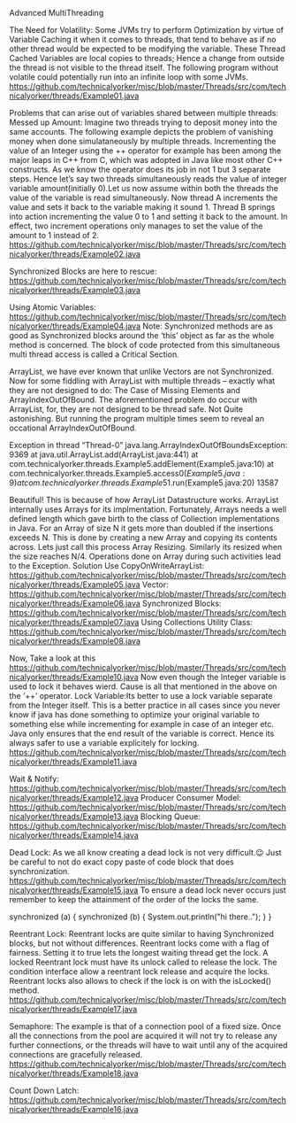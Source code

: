 ﻿Advanced MultiThreading
	

The Need for Volatility:
Some JVMs try to perform Optimization by virtue of Variable Caching it when it comes to threads, that tend to behave as if no other thread would be expected to be modifying the variable. These Thread Cached Variables are local copies to threads; Hence a change from outside the thread is not visible to the thread itself. The following program without volatile could potentially run into an infinite loop with some JVMs.
https://github.com/technicalyorker/misc/blob/master/Threads/src/com/technicalyorker/threads/Example01.java

Problems that can arise out of variables shared between multiple threads:
Messed up Amount: Imagine two threads trying to deposit money into the same accounts. The following example depicts the problem of vanishing money when done simulataneously by multiple threads.
Incrementing the value of an Integer using the ++ operator for example has been among the major leaps in C++ from C, which was adopted in Java like most other C++ constructs. As we know the operator does its job in not 1 but 3 separate steps. Hence let’s say two threads simultaneously reads the value of integer variable amount(initially 0).Let us now assume within both the threads the value of the variable is read simultaneously. Now thread A increments the value and sets it back to the variable making it sound 1. Thread B springs into action incrementing the value 0 to 1 and setting it back to the amount. In effect, two increment operations only manages to set the value of the amount to 1 instead of 2.
https://github.com/technicalyorker/misc/blob/master/Threads/src/com/technicalyorker/threads/Example02.java

Synchronized Blocks are here to rescue: 
https://github.com/technicalyorker/misc/blob/master/Threads/src/com/technicalyorker/threads/Example03.java

Using Atomic Variables: 
https://github.com/technicalyorker/misc/blob/master/Threads/src/com/technicalyorker/threads/Example04.java
Note: Synchronized methods are as good as Synchronized blocks around the ‘this’ object as far as the whole method is concerned. The block of code protected from this simultaneous multi thread access is called a Critical Section.

ArrayList, we have ever known that unlike Vectors are not Synchronized.
Now for some fiddling with ArrayList with multiple threads – exactly what they are not designed to do:
The Case of Missing Elements and ArrayIndexOutOfBound.
The aforementioned problem do occur with ArrayList, for, they are not designed to be thread safe. Not Quite astonishing. But running the program multiple times seem to reveal an occational ArrayIndexOutOfBound.

Exception in thread “Thread-0” java.lang.ArrayIndexOutOfBoundsException: 9369
at java.util.ArrayList.add(ArrayList.java:441) at
com.technicalyorker.threads.Example5.addElement(Example5.java:10) at
com.technicalyorker.threads.Example5.access$0(Example5.java:9) at
com.technicalyorker.threads.Example5$1.run(Example5.java:20) 13587

Beautiful!
This is because of how ArrayList Datastructure works. ArrayList internally uses Arrays for its implmentation. Fortunately, Arrays needs a well defined length which gave birth to the class of Collection implementations in Java. For an Array of size N it gets more than doubled if the insertions exceeds N. This is done by creating a new Array and copying its contents across. Lets just call this process Array Resizing. Similarly its resized when the size reaches N/4. Operations done on Array during such activities lead to the Exception.
Solution
Use CopyOnWriteArrayList:
https://github.com/technicalyorker/misc/blob/master/Threads/src/com/technicalyorker/threads/Example05.java
Vector:
https://github.com/technicalyorker/misc/blob/master/Threads/src/com/technicalyorker/threads/Example06.java
Synchronized Blocks:
https://github.com/technicalyorker/misc/blob/master/Threads/src/com/technicalyorker/threads/Example07.java
Using Collections Utility Class:
https://github.com/technicalyorker/misc/blob/master/Threads/src/com/technicalyorker/threads/Example08.java

Now, Take a look at this
https://github.com/technicalyorker/misc/blob/master/Threads/src/com/technicalyorker/threads/Example10.java
Now even though the Integer variable is used to lock it behaves wierd. Cause is all that mentioned in the above on the ‘++’ operator.
Lock Variable:Its better to use a lock variable separate from the Integer itself. This is a better practice in all cases since you never know if java has done something to optimize your original variable to something else while incrementing for example in case of an integer etc. Java only ensures that the end result of the variable is correct. Hence its always safer to use a variable explicitely for locking.
https://github.com/technicalyorker/misc/blob/master/Threads/src/com/technicalyorker/threads/Example11.java

Wait & Notify:
https://github.com/technicalyorker/misc/blob/master/Threads/src/com/technicalyorker/threads/Example12.java
Producer Consumer Model:
https://github.com/technicalyorker/misc/blob/master/Threads/src/com/technicalyorker/threads/Example13.java
Blocking Queue:
https://github.com/technicalyorker/misc/blob/master/Threads/src/com/technicalyorker/threads/Example14.java

Dead Lock:
As we all know creating a dead lock is not very difficult.😉 Just be careful to not do exact copy paste of code block that does synchronization.
https://github.com/technicalyorker/misc/blob/master/Threads/src/com/technicalyorker/threads/Example15.java
To ensure a dead lock never occurs just remember to keep the attainment of the order of the locks the same.
	
synchronized (a) {
    synchronized (b) {
        System.out.println("hi there..");
    }
}

Reentrant Lock:
Reentrant locks are quite similar to having Synchronized blocks, but not without differences. Reentrant locks come with a flag of fairness. Setting it to true lets the longest waiting thread get the lock. 
A locked Reentrant lock must have its unlock called to release the lock. The condition interface allow a reentrant lock release and acquire the locks.
Reentrant locks also allows to check if the lock is on with the isLocked() method.
https://github.com/technicalyorker/misc/blob/master/Threads/src/com/technicalyorker/threads/Example17.java

Semaphore:
The example is that of a connection pool of a fixed size. Once all the connections from the pool are acquired it will not try to release any further connections, or the threads will have to wait until any of the acquired connections are gracefully released.  
https://github.com/technicalyorker/misc/blob/master/Threads/src/com/technicalyorker/threads/Example18.java

Count Down Latch:
https://github.com/technicalyorker/misc/blob/master/Threads/src/com/technicalyorker/threads/Example16.java

